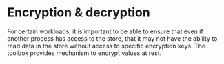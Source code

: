 # Encryption & decryption

For certain workloads, it is important to be able to ensure that even if another
process has access to the store, that it may not have the ability to read data
in the store without access to specific encryption keys. The toolbox provides
mechanism to encrypt values at rest.
